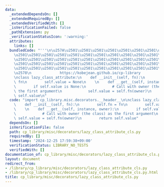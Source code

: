 ```yaml
---
data:
  _extendedDependsOn: []
  _extendedRequiredBy: []
  _extendedVerifiedWith: []
  _isVerificationFailed: false
  _pathExtension: py
  _verificationStatusIcon: ':warning:'
  attributes:
    links: []
  bundledCode: "'''\n\u257A\u2501\u2501\u2501\u2501\u2501\u2501\u2501\u2501\u2501\u2501\
    \u2501\u2501\u2501\u2501\u2501\u2501\u2501\u2501\u2501\u2501\u2501\u2501\u2501\
    \u2501\u2501\u2501\u2501\u2501\u2501\u2501\u2501\u2501\u2501\u2501\u2501\u2501\
    \u2501\u2501\u2501\u2501\u2501\u2501\u2501\u2501\u2501\u2501\u2501\u2501\u2501\
    \u2501\u2501\u2501\u2501\u2501\u2501\u2501\u2501\u2501\u2501\u2501\u2501\u2501\
    \u2578\n             https://kobejean.github.io/cp-library               \n'''\n\
    \nclass lazy_class_attribute:\n    def __init__(self, fn):\n        self.fn =\
    \ fn\n        self.value = None\n    \n    def __get__(self, instance, owner):\n\
    \        if self.value is None:\n            # Call with owner (the class) as\
    \ the first argument\n            self.value = self.fn(owner)\n        return\
    \ self.value\n"
  code: "import cp_library.misc.decorators.__header__\n\nclass lazy_class_attribute:\n\
    \    def __init__(self, fn):\n        self.fn = fn\n        self.value = None\n\
    \    \n    def __get__(self, instance, owner):\n        if self.value is None:\n\
    \            # Call with owner (the class) as the first argument\n           \
    \ self.value = self.fn(owner)\n        return self.value"
  dependsOn: []
  isVerificationFile: false
  path: cp_library/misc/decorators/lazy_class_attribute_cls.py
  requiredBy: []
  timestamp: '2024-12-25 17:59:38+09:00'
  verificationStatus: LIBRARY_NO_TESTS
  verifiedWith: []
documentation_of: cp_library/misc/decorators/lazy_class_attribute_cls.py
layout: document
redirect_from:
- /library/cp_library/misc/decorators/lazy_class_attribute_cls.py
- /library/cp_library/misc/decorators/lazy_class_attribute_cls.py.html
title: cp_library/misc/decorators/lazy_class_attribute_cls.py
---
```

